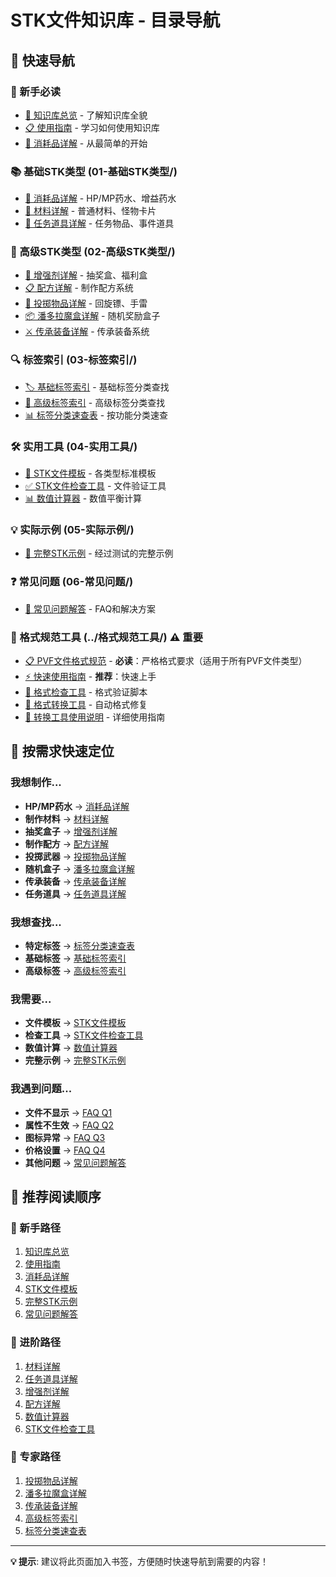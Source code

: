 # STK文件知识库 - 目录导航

## 📁 快速导航

### 🌟 新手必读
- [📖 知识库总览](README.md) - 了解知识库全貌
- [📋 使用指南](使用指南.md) - 学习如何使用知识库
- [🧪 消耗品详解](01-基础STK类型/消耗品详解.md) - 从最简单的开始

### 📚 基础STK类型 (01-基础STK类型/)
- [🧪 消耗品详解](01-基础STK类型/消耗品详解.md) - HP/MP药水、增益药水
- [🔧 材料详解](01-基础STK类型/材料详解.md) - 普通材料、怪物卡片
- [📜 任务道具详解](01-基础STK类型/任务道具详解.md) - 任务物品、事件道具

### 🎯 高级STK类型 (02-高级STK类型/)
- [🎁 增强剂详解](02-高级STK类型/增强剂详解.md) - 抽奖盒、福利盒
- [📋 配方详解](02-高级STK类型/配方详解.md) - 制作配方系统
- [🎯 投掷物品详解](02-高级STK类型/投掷物品详解.md) - 回旋镖、手雷
- [📦 潘多拉魔盒详解](02-高级STK类型/潘多拉魔盒详解.md) - 随机奖励盒子
- [⚔️ 传承装备详解](02-高级STK类型/传承装备详解.md) - 传承装备系统

### 🔍 标签索引 (03-标签索引/)
- [🏷️ 基础标签索引](03-标签索引/基础标签索引.md) - 基础标签分类查找
- [🔧 高级标签索引](03-标签索引/高级标签索引.md) - 高级标签分类查找
- [📊 标签分类速查表](03-标签索引/标签分类速查表.md) - 按功能分类速查

### 🛠️ 实用工具 (04-实用工具/)
- [📝 STK文件模板](04-实用工具/STK文件模板.md) - 各类型标准模板
- [✅ STK文件检查工具](04-实用工具/STK文件检查工具.md) - 文件验证工具
- [📊 数值计算器](04-实用工具/数值计算器.md) - 数值平衡计算

### 💡 实际示例 (05-实际示例/)
- [🎯 完整STK示例](05-实际示例/完整STK示例.md) - 经过测试的完整示例

### ❓ 常见问题 (06-常见问题/)
- [🔧 常见问题解答](06-常见问题/常见问题解答.md) - FAQ和解决方案

### 📏 格式规范工具 (../格式规范工具/) ⚠️ **重要**
- [📋 PVF文件格式规范](../PVF文件格式规范.md) - **必读**：严格格式要求（适用于所有PVF文件类型）
- [⚡ 快速使用指南](../格式规范工具/快速使用指南.md) - **推荐**：快速上手
- [🔧 格式检查工具](../格式规范工具/PVF格式检查工具.py) - 格式验证脚本
- [🔄 格式转换工具](../格式规范工具/PVF格式转换工具.py) - 自动格式修复
- [📖 转换工具使用说明](../格式规范工具/格式转换工具使用说明.md) - 详细使用指南

## 🎯 按需求快速定位

### 我想制作...
- **HP/MP药水** → [消耗品详解](01-基础STK类型/消耗品详解.md)
- **制作材料** → [材料详解](01-基础STK类型/材料详解.md)
- **抽奖盒子** → [增强剂详解](02-高级STK类型/增强剂详解.md)
- **制作配方** → [配方详解](02-高级STK类型/配方详解.md)
- **投掷武器** → [投掷物品详解](02-高级STK类型/投掷物品详解.md)
- **随机盒子** → [潘多拉魔盒详解](02-高级STK类型/潘多拉魔盒详解.md)
- **传承装备** → [传承装备详解](02-高级STK类型/传承装备详解.md)
- **任务道具** → [任务道具详解](01-基础STK类型/任务道具详解.md)

### 我想查找...
- **特定标签** → [标签分类速查表](03-标签索引/标签分类速查表.md)
- **基础标签** → [基础标签索引](03-标签索引/基础标签索引.md)
- **高级标签** → [高级标签索引](03-标签索引/高级标签索引.md)

### 我需要...
- **文件模板** → [STK文件模板](04-实用工具/STK文件模板.md)
- **检查工具** → [STK文件检查工具](04-实用工具/STK文件检查工具.md)
- **数值计算** → [数值计算器](04-实用工具/数值计算器.md)
- **完整示例** → [完整STK示例](05-实际示例/完整STK示例.md)

### 我遇到问题...
- **文件不显示** → [FAQ Q1](06-常见问题/常见问题解答.md#q1-stk文件无法在游戏中显示)
- **属性不生效** → [FAQ Q2](06-常见问题/常见问题解答.md#q2-物品属性不生效)
- **图标异常** → [FAQ Q3](06-常见问题/常见问题解答.md#q3-物品图标显示异常)
- **价格设置** → [FAQ Q4](06-常见问题/常见问题解答.md#q4-物品价格设置不合理)
- **其他问题** → [常见问题解答](06-常见问题/常见问题解答.md)

## 📖 推荐阅读顺序

### 🌱 新手路径
1. [知识库总览](README.md)
2. [使用指南](使用指南.md)
3. [消耗品详解](01-基础STK类型/消耗品详解.md)
4. [STK文件模板](04-实用工具/STK文件模板.md)
5. [完整STK示例](05-实际示例/完整STK示例.md)
6. [常见问题解答](06-常见问题/常见问题解答.md)

### 🔧 进阶路径
1. [材料详解](01-基础STK类型/材料详解.md)
2. [任务道具详解](01-基础STK类型/任务道具详解.md)
3. [增强剂详解](02-高级STK类型/增强剂详解.md)
4. [配方详解](02-高级STK类型/配方详解.md)
5. [数值计算器](04-实用工具/数值计算器.md)
6. [STK文件检查工具](04-实用工具/STK文件检查工具.md)

### 🎯 专家路径
1. [投掷物品详解](02-高级STK类型/投掷物品详解.md)
2. [潘多拉魔盒详解](02-高级STK类型/潘多拉魔盒详解.md)
3. [传承装备详解](02-高级STK类型/传承装备详解.md)
4. [高级标签索引](03-标签索引/高级标签索引.md)
5. [标签分类速查表](03-标签索引/标签分类速查表.md)

---

**💡 提示**: 建议将此页面加入书签，方便随时快速导航到需要的内容！